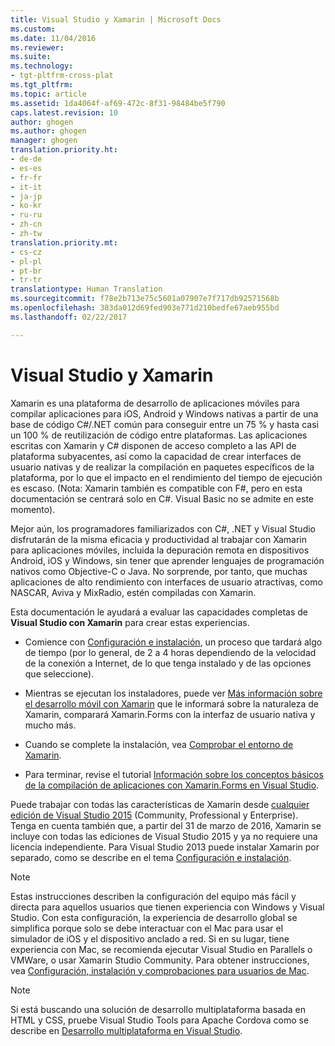 ```yaml
---
title: Visual Studio y Xamarin | Microsoft Docs
ms.custom: 
ms.date: 11/04/2016
ms.reviewer: 
ms.suite: 
ms.technology:
- tgt-pltfrm-cross-plat
ms.tgt_pltfrm: 
ms.topic: article
ms.assetid: 1da4064f-af69-472c-8f31-98484be5f790
caps.latest.revision: 10
author: ghogen
ms.author: ghogen
manager: ghogen
translation.priority.ht:
- de-de
- es-es
- fr-fr
- it-it
- ja-jp
- ko-kr
- ru-ru
- zh-cn
- zh-tw
translation.priority.mt:
- cs-cz
- pl-pl
- pt-br
- tr-tr
translationtype: Human Translation
ms.sourcegitcommit: f78e2b713e75c5601a07907e7f717db92571568b
ms.openlocfilehash: 383da012d69fed903e771d210bedfe67aeb955bd
ms.lasthandoff: 02/22/2017

---
```

# <a name="visual-studio-and-xamarin"></a>Visual Studio y Xamarin
Xamarin es una plataforma de desarrollo de aplicaciones móviles para compilar aplicaciones para iOS, Android y Windows nativas a partir de una base de código C#/.NET común para conseguir entre un 75 % y hasta casi un 100 % de reutilización de código entre plataformas. Las aplicaciones escritas con Xamarin y C# disponen de acceso completo a las API de plataforma subyacentes, así como la capacidad de crear interfaces de usuario nativas y de realizar la compilación en paquetes específicos de la plataforma, por lo que el impacto en el rendimiento del tiempo de ejecución es escaso. (Nota: Xamarin también es compatible con F#, pero en esta documentación se centrará solo en C#. Visual Basic no se admite en este momento).  
  
 Mejor aún, los programadores familiarizados con C#, .NET y Visual Studio disfrutarán de la misma eficacia y productividad al trabajar con Xamarin para aplicaciones móviles, incluida la depuración remota en dispositivos Android, iOS y Windows, sin tener que aprender lenguajes de programación nativos como Objective-C o Java. No sorprende, por tanto, que muchas aplicaciones de alto rendimiento con interfaces de usuario atractivas, como NASCAR, Aviva y MixRadio, estén compiladas con Xamarin.  
  
 Esta documentación le ayudará a evaluar las capacidades completas de **Visual Studio con Xamarin** para crear estas experiencias.  
  
-   Comience con [Configuración e instalación](../cross-platform/setup-and-install.md), un proceso que tardará algo de tiempo (por lo general, de 2 a 4 horas dependiendo de la velocidad de la conexión a Internet, de lo que tenga instalado y de las opciones que seleccione).  
  
-   Mientras se ejecutan los instaladores, puede ver [Más información sobre el desarrollo móvil con Xamarin](../cross-platform/learn-about-mobile-development-with-xamarin.md) que le informará sobre la naturaleza de Xamarin, comparará Xamarin.Forms con la interfaz de usuario nativa y mucho más.  
  
-   Cuando se complete la instalación, vea [Comprobar el entorno de Xamarin](../cross-platform/verify-your-xamarin-environment.md).  
  
-   Para terminar, revise el tutorial [Información sobre los conceptos básicos de la compilación de aplicaciones con Xamarin.Forms en Visual Studio](../cross-platform/learn-app-building-basics-with-xamarin-forms-in-visual-studio.md).  
  
 Puede trabajar con todas las características de Xamarin desde [cualquier edición de Visual Studio 2015](https://www.visualstudio.com/vs-2015-product-editions) (Community, Professional y Enterprise). Tenga en cuenta también que, a partir del 31 de marzo de 2016, Xamarin se incluye con todas las ediciones de Visual Studio 2015 y ya no requiere una licencia independiente. Para Visual Studio 2013 puede instalar Xamarin por separado, como se describe en el tema [Configuración e instalación](../cross-platform/setup-and-install.md).  
  
> [!NOTE]
>  Estas instrucciones describen la configuración del equipo más fácil y directa para aquellos usuarios que tienen experiencia con Windows y Visual Studio. Con esta configuración, la experiencia de desarrollo global se simplifica porque solo se debe interactuar con el Mac para usar el simulador de iOS y el dispositivo anclado a red. Si en su lugar, tiene experiencia con Mac, se recomienda ejecutar Visual Studio en Parallels o VMWare, o usar Xamarin Studio Community. Para obtener instrucciones, vea [Configuración, instalación y comprobaciones para usuarios de Mac](../cross-platform/setup-install-and-verifications-for-mac-users.md).  
  
> [!NOTE]
>  Si está buscando una solución de desarrollo multiplataforma basada en HTML y CSS, pruebe Visual Studio Tools para Apache Cordova como se describe en [Desarrollo multiplataforma en Visual Studio](../cross-platform/cross-platform-mobile-development-in-visual-studio.md#HTML).
